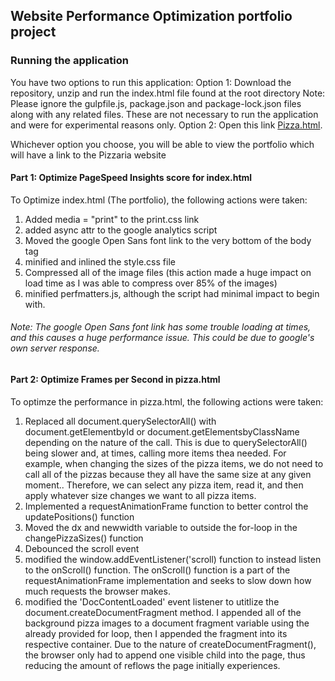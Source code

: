 ## Website Performance Optimization portfolio project

### Running the application

You have two options to run this application:
Option 1: Download the repository, unzip and run the index.html file found at the root directory
            Note: Please ignore the gulpfile.js, package.json and package-lock.json files along with any related files. These are not               necessary to run the application and were for experimental reasons only.
Option 2: Open this link <a href = "https://enoussair.github.io/optimization-project/"> Pizza.html</a>.

Whichever option you choose, you will be able to view the portfolio which will have a link to the Pizzaria website

#### Part 1: Optimize PageSpeed Insights score for index.html

To Optimize index.html (The portfolio), the following actions were taken:

1. Added media = "print" to the print.css link
2. added async attr to the google analytics script
3. Moved the google Open Sans font link to the very bottom of the body tag
4. minified and inlined the style.css file
5. Compressed all of the image files (this action made a huge impact on load time as I was able to compress over 85% of the images)
6. minified perfmatters.js, although the script had minimal impact to begin with.

###### Note: The google Open Sans font link has some trouble loading at times, and this causes a huge performance issue. This could be due to google's own server response.


#### Part 2: Optimize Frames per Second in pizza.html

To optimze the performance in pizza.html, the following actions were taken:
1. Replaced all document.querySelectorAll() with document.getElementbyId or document.getElementsbyClassName depending on the nature of the call. This is due to querySelectorAll() being slower and, at times, calling more items thea needed. For example, when changing the sizes of the pizza items, we do not need to call all of the pizzas because they all have the same size at any given moment.. Therefore, we can select any pizza item, read it, and then apply whatever size changes we want to all pizza items.
2. Implemented a requestAnimationFrame function to better control the updatePositions() function
3. Moved the dx and newwidth variable to outside the for-loop in the changePizzaSizes() function
4. Debounced the scroll event
5. modified the window.addEventListener('scroll) function to instead listen to the onScroll() function. The onScroll() function is a part of the requestAnimationFrame implementation and seeks to slow down how much requests the browser makes.
6. modified the 'DocContentLoaded' event listener to utitlize the document.createDocumentFragment method. I appended all of the background pizza images to a document fragment variable using the already provided for loop, then I appended the fragment into its respective container. Due to the nature of createDocumentFragment(), the browser only had to append one visible child into the page, thus reducing the amount of reflows the page initially experiences.
